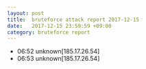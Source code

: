 ```yaml
---
layout: post
title:  bruteforce attack report 2017-12-15
date:   2017-12-15 23:59:59 +09:00
category: bruteforce report
---
```


* 06:52 unknown[185.17.26.54]
* 06:53 unknown[185.17.26.54]
